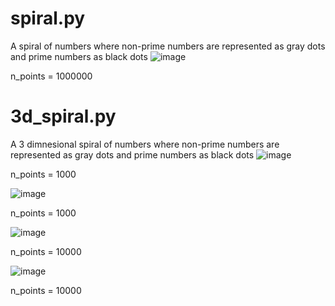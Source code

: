 # spiral.py
A spiral of numbers where non-prime numbers are represented as gray dots and prime numbers as black dots
![image](https://github.com/user-attachments/assets/9a2be51e-7ecc-47f2-a21e-00b0769492f6)

n_points = 1000000

# 3d_spiral.py
A 3 dimnesional spiral of numbers where non-prime numbers are represented as gray dots and prime numbers as black dots
![image](https://github.com/user-attachments/assets/52ef5316-e93f-402e-9dfd-7a43b72ab07b)

n_points = 1000


![image](https://github.com/user-attachments/assets/f5fae944-6ed3-4eab-890f-2b90699e6117)

n_points = 1000


![image](https://github.com/user-attachments/assets/ebf9a691-ec32-41e0-a595-0a392590e2c4)

n_points = 10000


![image](https://github.com/user-attachments/assets/412de059-209f-48c0-977c-96ef05894316)

n_points = 10000
